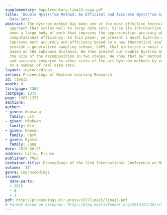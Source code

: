 ```yaml
---
supplementary: Supplementary:lima15-supp.pdf
title: 'Double Nystr\"om Method: An Efficient and Accurate Nystr\"om Scheme for Large-Scale
  Data Sets'
abstract: The Nyström method has been one of the most effective techniques for kernel-based
  approach that scales well to large data sets. Since its introduction, there has
  been a large body of work that improves the approximation accuracy while maintaining
  computational efficiency. In this paper, we present a novel Nyström method that
  improves both accuracy and efficiency based on a new theoretical analysis. We first
  provide a generalized sampling scheme, CAPS, that minimizes a novel error bound
  based on the subspace distance. We then present our double Nyström method that reduces
  the size of the decomposition in two stages. We show that our method is highly efficient
  and accurate compared to other state-of-the-art Nyström methods by evaluating them
  on a number of real data sets.
layout: inproceedings
series: Proceedings of Machine Learning Research
id: lima15
month: 0
firstpage: 1367
lastpage: 1375
page: 1367-1375
sections: 
author:
- given: Woosang
  family: Lim
- given: Minhwan
  family: Kim
- given: Haesun
  family: Park
- given: Kyomin
  family: Jung
date: 2015-06-01
address: Lille, France
publisher: PMLR
container-title: Proceedings of the 32nd International Conference on Machine Learning
volume: '37'
genre: inproceedings
issued:
  date-parts:
  - 2015
  - 6
  - 1
pdf: http://proceedings.mlr.press/v37/lima15/lima15.pdf
# Format based on citeproc: http://blog.martinfenner.org/2013/07/30/citeproc-yaml-for-bibliographies/
---
```

